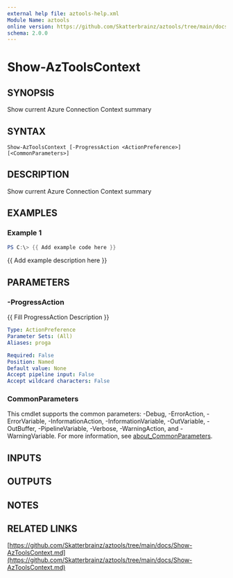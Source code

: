 ```yaml
---
external help file: aztools-help.xml
Module Name: aztools
online version: https://github.com/Skatterbrainz/aztools/tree/main/docs/Show-AzToolsContext.md
schema: 2.0.0
---
```


# Show-AzToolsContext

## SYNOPSIS
Show current Azure Connection Context summary

## SYNTAX

```
Show-AzToolsContext [-ProgressAction <ActionPreference>] [<CommonParameters>]
```

## DESCRIPTION
Show current Azure Connection Context summary

## EXAMPLES

### Example 1
```powershell
PS C:\> {{ Add example code here }}
```

{{ Add example description here }}

## PARAMETERS

### -ProgressAction
{{ Fill ProgressAction Description }}

```yaml
Type: ActionPreference
Parameter Sets: (All)
Aliases: proga

Required: False
Position: Named
Default value: None
Accept pipeline input: False
Accept wildcard characters: False
```

### CommonParameters
This cmdlet supports the common parameters: -Debug, -ErrorAction, -ErrorVariable, -InformationAction, -InformationVariable, -OutVariable, -OutBuffer, -PipelineVariable, -Verbose, -WarningAction, and -WarningVariable. For more information, see [about_CommonParameters](http://go.microsoft.com/fwlink/?LinkID=113216).

## INPUTS

## OUTPUTS

## NOTES

## RELATED LINKS

[https://github.com/Skatterbrainz/aztools/tree/main/docs/Show-AzToolsContext.md](https://github.com/Skatterbrainz/aztools/tree/main/docs/Show-AzToolsContext.md)

